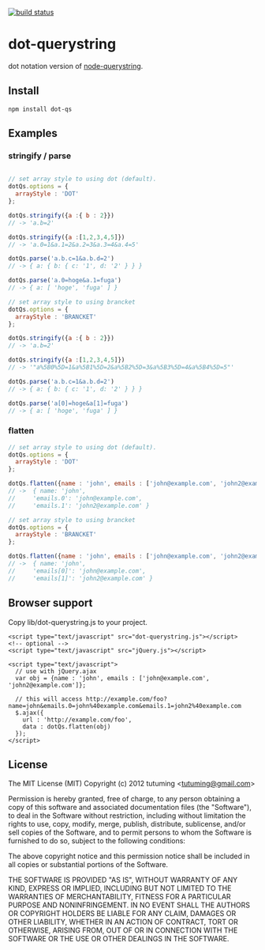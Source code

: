 [![build status](https://secure.travis-ci.org/tutuming/dot-querystring.png)](http://travis-ci.org/tutuming/dot-querystring)
# dot-querystring

dot notation version of [node-querystring](https://github.com/visionmedia/node-querystring).

## Install 

```
npm install dot-qs
```

## Examples 

### stringify / parse

```js

// set array style to using dot (default).
dotQs.options = {
  arrayStyle : 'DOT'
};

dotQs.stringify({a :{ b : 2}})
// -> 'a.b=2'

dotQs.stringify({a :[1,2,3,4,5]})
// -> 'a.0=1&a.1=2&a.2=3&a.3=4&a.4=5'

dotQs.parse('a.b.c=1&a.b.d=2')
// -> { a: { b: { c: '1', d: '2' } } }

dotQs.parse('a.0=hoge&a.1=fuga')
// -> { a: [ 'hoge', 'fuga' ] }

// set array style to using brancket
dotQs.options = {
  arrayStyle : 'BRANCKET'
};

dotQs.stringify({a :{ b : 2}})
// -> 'a.b=2'

dotQs.stringify({a :[1,2,3,4,5]})
// -> '"a%5B0%5D=1&a%5B1%5D=2&a%5B2%5D=3&a%5B3%5D=4&a%5B4%5D=5"'

dotQs.parse('a.b.c=1&a.b.d=2')
// -> { a: { b: { c: '1', d: '2' } } }

dotQs.parse('a[0]=hoge&a[1]=fuga')
// -> { a: [ 'hoge', 'fuga' ] }

```

### flatten

```js
// set array style to using dot (default).
dotQs.options = {
  arrayStyle : 'DOT'
};

dotQs.flatten({name : 'john', emails : ['john@example.com', 'john2@example.com']})
// ->  { name: 'john',
//     'emails.0': 'john@example.com',
//     'emails.1': 'john2@example.com' }

// set array style to using brancket
dotQs.options = {
  arrayStyle : 'BRANCKET'
};

dotQs.flatten({name : 'john', emails : ['john@example.com', 'john2@example.com']})
// ->  { name: 'john',
//     'emails[0]': 'john@example.com',
//     'emails[1]': 'john2@example.com' }

```

## Browser support

Copy lib/dot-querystring.js to your project.

```
<script type="text/javascript" src="dot-querystring.js"></script>
<!-- optional -->
<script type="text/javascript" src="jQuery.js"></script>

<script type="text/javascript">
  // use with jQuery.ajax
  var obj = {name : 'john', emails : ['john@example.com', 'john2@example.com']};

  // this will access http://example.com/foo?name=john&emails.0=john%40example.com&emails.1=john2%40example.com
  $.ajax({
    url : 'http://example.com/foo',
    data : dotQs.flatten(obj)
  });
</script>
```

## License

The MIT License (MIT)
Copyright (c) 2012 tutuming  &lt;tutuming@gmail.com&gt;

Permission is hereby granted, free of charge, to any person obtaining a copy of this software and associated documentation files (the "Software"), to deal in the Software without restriction, including without limitation the rights to use, copy, modify, merge, publish, distribute, sublicense, and/or sell copies of the Software, and to permit persons to whom the Software is furnished to do so, subject to the following conditions:

The above copyright notice and this permission notice shall be included in all copies or substantial portions of the Software.

THE SOFTWARE IS PROVIDED "AS IS", WITHOUT WARRANTY OF ANY KIND, EXPRESS OR IMPLIED, INCLUDING BUT NOT LIMITED TO THE WARRANTIES OF MERCHANTABILITY, FITNESS FOR A PARTICULAR PURPOSE AND NONINFRINGEMENT. IN NO EVENT SHALL THE AUTHORS OR COPYRIGHT HOLDERS BE LIABLE FOR ANY CLAIM, DAMAGES OR OTHER LIABILITY, WHETHER IN AN ACTION OF CONTRACT, TORT OR OTHERWISE, ARISING FROM, OUT OF OR IN CONNECTION WITH THE SOFTWARE OR THE USE OR OTHER DEALINGS IN THE SOFTWARE.
